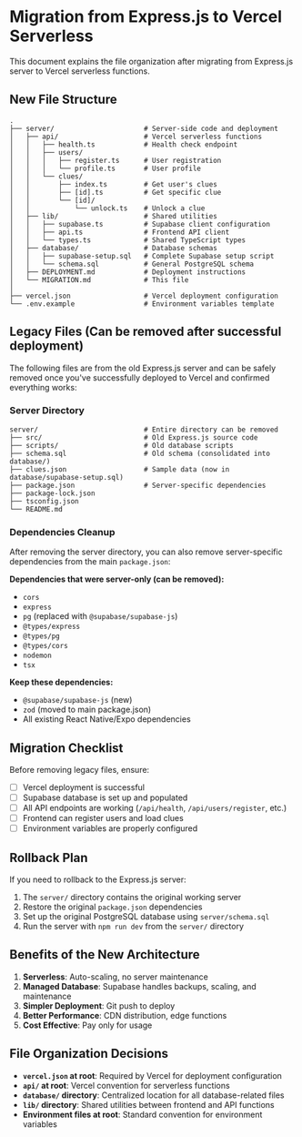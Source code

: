 # Migration from Express.js to Vercel Serverless

This document explains the file organization after migrating from Express.js server to Vercel serverless functions.

## New File Structure

```
.
├── server/                      # Server-side code and deployment
│   ├── api/                     # Vercel serverless functions
│   │   ├── health.ts            # Health check endpoint
│   │   ├── users/
│   │   │   ├── register.ts      # User registration
│   │   │   └── profile.ts       # User profile
│   │   └── clues/
│   │       ├── index.ts         # Get user's clues
│   │       ├── [id].ts          # Get specific clue
│   │       └── [id]/
│   │           └── unlock.ts    # Unlock a clue
│   ├── lib/                     # Shared utilities
│   │   ├── supabase.ts          # Supabase client configuration
│   │   ├── api.ts               # Frontend API client
│   │   └── types.ts             # Shared TypeScript types
│   ├── database/                # Database schemas
│   │   ├── supabase-setup.sql   # Complete Supabase setup script
│   │   └── schema.sql           # General PostgreSQL schema
│   ├── DEPLOYMENT.md            # Deployment instructions
│   └── MIGRATION.md             # This file
│
├── vercel.json                  # Vercel deployment configuration
└── .env.example                 # Environment variables template
```

## Legacy Files (Can be removed after successful deployment)

The following files are from the old Express.js server and can be safely removed once you've successfully deployed to Vercel and confirmed everything works:

### Server Directory
```
server/                          # Entire directory can be removed
├── src/                         # Old Express.js source code
├── scripts/                     # Old database scripts
├── schema.sql                   # Old schema (consolidated into database/)
├── clues.json                   # Sample data (now in database/supabase-setup.sql)
├── package.json                 # Server-specific dependencies
├── package-lock.json
├── tsconfig.json
└── README.md
```

### Dependencies Cleanup
After removing the server directory, you can also remove server-specific dependencies from the main `package.json`:

**Dependencies that were server-only (can be removed):**
- `cors`
- `express`
- `pg` (replaced with `@supabase/supabase-js`)
- `@types/express`
- `@types/pg`
- `@types/cors`
- `nodemon`
- `tsx`

**Keep these dependencies:**
- `@supabase/supabase-js` (new)
- `zod` (moved to main package.json)
- All existing React Native/Expo dependencies

## Migration Checklist

Before removing legacy files, ensure:

- [ ] Vercel deployment is successful
- [ ] Supabase database is set up and populated
- [ ] All API endpoints are working (`/api/health`, `/api/users/register`, etc.)
- [ ] Frontend can register users and load clues
- [ ] Environment variables are properly configured

## Rollback Plan

If you need to rollback to the Express.js server:

1. The `server/` directory contains the original working server
2. Restore the original `package.json` dependencies
3. Set up the original PostgreSQL database using `server/schema.sql`
4. Run the server with `npm run dev` from the `server/` directory

## Benefits of the New Architecture

1. **Serverless**: Auto-scaling, no server maintenance
2. **Managed Database**: Supabase handles backups, scaling, and maintenance
3. **Simpler Deployment**: Git push to deploy
4. **Better Performance**: CDN distribution, edge functions
5. **Cost Effective**: Pay only for usage

## File Organization Decisions

- **`vercel.json` at root**: Required by Vercel for deployment configuration
- **`api/` at root**: Vercel convention for serverless functions
- **`database/` directory**: Centralized location for all database-related files
- **`lib/` directory**: Shared utilities between frontend and API functions
- **Environment files at root**: Standard convention for environment variables